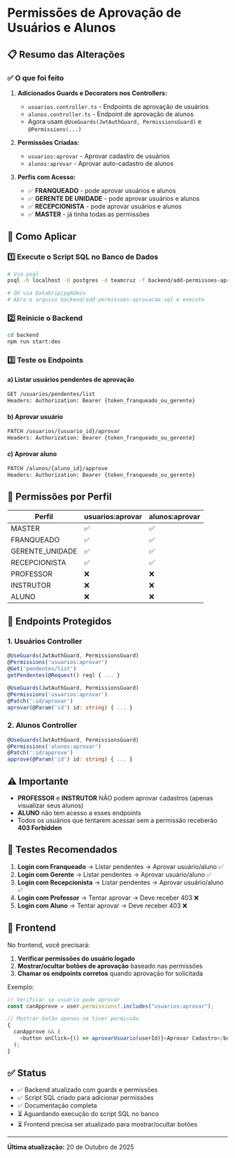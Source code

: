 # Permissões de Aprovação de Usuários e Alunos

## 📋 Resumo das Alterações

### ✅ O que foi feito

1. **Adicionados Guards e Decorators nos Controllers:**

   - `usuarios.controller.ts` - Endpoints de aprovação de usuários
   - `alunos.controller.ts` - Endpoint de aprovação de alunos
   - Agora usam `@UseGuards(JwtAuthGuard, PermissionsGuard)` e `@Permissions(...)`

2. **Permissões Criadas:**

   - `usuarios:aprovar` - Aprovar cadastro de usuários
   - `alunos:aprovar` - Aprovar auto-cadastro de alunos

3. **Perfis com Acesso:**
   - ✅ **FRANQUEADO** - pode aprovar usuários e alunos
   - ✅ **GERENTE DE UNIDADE** - pode aprovar usuários e alunos
   - ✅ **RECEPCIONISTA** - pode aprovar usuários e alunos
   - ✅ **MASTER** - já tinha todas as permissões

## 🚀 Como Aplicar

### 1️⃣ Execute o Script SQL no Banco de Dados

```bash
# Via psql
psql -h localhost -U postgres -d teamcruz -f backend/add-permissoes-aprovacao.sql

# OU via DataGrip/pgAdmin
# Abra o arquivo backend/add-permissoes-aprovacao.sql e execute
```

### 2️⃣ Reinicie o Backend

```bash
cd backend
npm run start:dev
```

### 3️⃣ Teste os Endpoints

#### a) Listar usuários pendentes de aprovação

```bash
GET /usuarios/pendentes/list
Headers: Authorization: Bearer {token_franqueado_ou_gerente}
```

#### b) Aprovar usuário

```bash
PATCH /usuarios/{usuario_id}/aprovar
Headers: Authorization: Bearer {token_franqueado_ou_gerente}
```

#### c) Aprovar aluno

```bash
PATCH /alunos/{aluno_id}/approve
Headers: Authorization: Bearer {token_franqueado_ou_gerente}
```

## 🔐 Permissões por Perfil

| Perfil          | usuarios:aprovar | alunos:aprovar |
| --------------- | ---------------- | -------------- |
| MASTER          | ✅               | ✅             |
| FRANQUEADO      | ✅               | ✅             |
| GERENTE_UNIDADE | ✅               | ✅             |
| RECEPCIONISTA   | ✅               | ✅             |
| PROFESSOR       | ❌               | ❌             |
| INSTRUTOR       | ❌               | ❌             |
| ALUNO           | ❌               | ❌             |

## 📝 Endpoints Protegidos

### 1. Usuários Controller

```typescript
@UseGuards(JwtAuthGuard, PermissionsGuard)
@Permissions('usuarios:aprovar')
@Get('pendentes/list')
getPendentes(@Request() req) { ... }

@UseGuards(JwtAuthGuard, PermissionsGuard)
@Permissions('usuarios:aprovar')
@Patch(':id/aprovar')
aprovar(@Param('id') id: string) { ... }
```

### 2. Alunos Controller

```typescript
@UseGuards(JwtAuthGuard, PermissionsGuard)
@Permissions('alunos:aprovar')
@Patch(':id/approve')
approve(@Param('id') id: string) { ... }
```

## ⚠️ Importante

- **PROFESSOR** e **INSTRUTOR** NÃO podem aprovar cadastros (apenas visualizar seus alunos)
- **ALUNO** não tem acesso a esses endpoints
- Todos os usuários que tentarem acessar sem a permissão receberão **403 Forbidden**

## 🧪 Testes Recomendados

1. **Login com Franqueado** → Listar pendentes → Aprovar usuário/aluno ✅
2. **Login com Gerente** → Listar pendentes → Aprovar usuário/aluno ✅
3. **Login com Recepcionista** → Listar pendentes → Aprovar usuário/aluno ✅
4. **Login com Professor** → Tentar aprovar → Deve receber 403 ❌
5. **Login com Aluno** → Tentar aprovar → Deve receber 403 ❌

## 🎯 Frontend

No frontend, você precisará:

1. **Verificar permissões do usuário logado**
2. **Mostrar/ocultar botões de aprovação** baseado nas permissões
3. **Chamar os endpoints corretos** quando aprovação for solicitada

Exemplo:

```typescript
// Verificar se usuário pode aprovar
const canApprove = user.permissions?.includes("usuarios:aprovar");

// Mostrar botão apenas se tiver permissão
{
  canApprove && (
    <button onClick={() => aprovarUsuario(userId)}>Aprovar Cadastro</button>
  );
}
```

## ✅ Status

- ✅ Backend atualizado com guards e permissões
- ✅ Script SQL criado para adicionar permissões
- ✅ Documentação completa
- ⏳ Aguardando execução do script SQL no banco
- ⏳ Frontend precisa ser atualizado para mostrar/ocultar botões

---

**Última atualização:** 20 de Outubro de 2025
